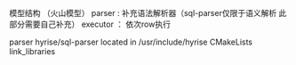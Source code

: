模型结构 （火山模型）
parser : 补充语法解析器（sql-parser仅限于语义解析 此部分需要自己补充）
executor ： 依次row执行 

parser 
hyrise/sql-parser  located in /usr/include/hyrise
CMakeLists link_libraries 

